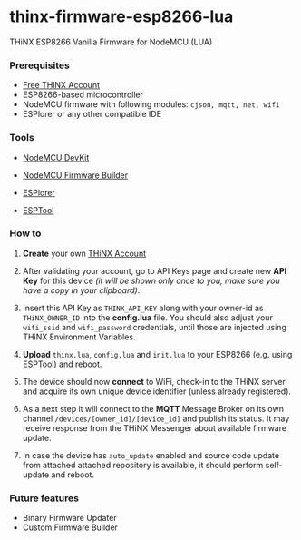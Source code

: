 # thinx-firmware-esp8266-lua
THiNX ESP8266 Vanilla Firmware for NodeMCU (LUA)

### Prerequisites

* [Free THiNX Account](https://rtm.thinx.cloud)
* ESP8266-based microcontroller 
* NodeMCU firmware with following modules: `cjson, mqtt, net, wifi`
* ESPlorer or any other compatible IDE

### Tools

* [NodeMCU DevKit](http://nodemcu.com/index_en.html)

* [NodeMCU Firmware Builder](https://nodemcu-build.com)

* [ESPlorer](https://github.com/4refr0nt/ESPlorer)

* [ESPTool](https://github.com/espressif/esptool)

### How to

1. **Create** your own [THiNX Account](https://rtm.thinx.cloud)

2. After validating your account, go to API Keys page and create new **API Key** for this device _(it will be shown only once to you, make sure you have a copy in your clipboard)_.

3. Insert this API Key as `THINX_API_KEY` along with your owner-id as `THiNX_OWNER_ID` into the **config.lua** file. You should also adjust your `wifi_ssid` and `wifi_password` credentials, until those are injected using THiNX Environment Variables.

4. **Upload** `thinx.lua`, `config.lua` and `init.lua` to your ESP8266 (e.g. using ESPTool) and reboot.

5. The device should now **connect** to WiFi, check-in to the THiNX server and acquire its own unique device identifier (unless already registered).

6. As a next step it will connect to the **MQTT** Message Broker on its own channel `/devices/[owner_id]/[device_id]` and publish its status. It may receive response from the THiNX Messenger about available firmware update.

7. In case the device has `auto_update` enabled and source code update from attached attached repository is available, it should perform self-update and reboot.

### Future features

* Binary Firmware Updater
* Custom Firmware Builder
